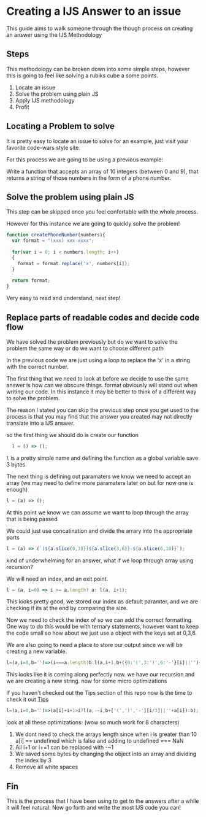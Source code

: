 # Creating a IJS Answer to an issue

This guide aims to walk someone through the though process on creating an answer using the IJS Methodology

## Steps

This methodology can be broken down into some simple steps, however this is going to feel like solving a rubiks cube a some points.

1. Locate an issue
2. Solve the problem using plain JS
3. Apply IJS methodology
4. Profit

## Locating a Problem to solve

It is pretty easy to locate an issue to solve for an example, just visit your favorite code-wars style site.

For this process we are going to be using a previous example:

Write a function that accepts an array of 10 integers (between 0 and 9), that returns a string of those numbers in the form of a phone number.

## Solve the problem using plain JS

This step can be skipped once you feel confortable with the whole process.

However for this instance we are going to quickly solve the problem!

```JavaScript
function createPhoneNumber(numbers){
  var format = "(xxx) xxx-xxxx";
  
  for(var i = 0; i < numbers.length; i++)
  {
    format = format.replace('x', numbers[i]);
  }
  
  return format;
}
```

Very easy to read and understand, next step!

## Replace parts of readable codes and decide code flow

We have solved the problem previously but do we want to solve the problem the same way or do we want to choose different path

In the previous code we are just using a loop to replace the 'x' in a string with the correct number. 

The first thing that we need to look at before we decide to use the same answer is how can we obscure things. format obviously will stand out when writing our code. In this instance it may be better to think of a different way to solve the problem.

The reason I stated you can skip the previous step once you get used to the process is that you may find that the answer you created may not directly translate into a IJS answer.

so the first thing we should do is create our function

```JavaScript
  l = () => ();
```

`l` is a pretty simple name and defining the function as a global variable save 3 bytes.

The next thing is defining out paramaters we know we need to accept an array (we may need to define more paramaters later on but for now one is enough)

```JavaScript
l = (a) => ();
```

At this point we know we can assume we want to loop through the array that is being passed

We could just use concatination and divide the arrary into the appropriate parts

```JavaScript
l = (a) => (`(${a.slice(0,3)})${a.slice(3,6)}-${a.slice(6,10)}`);
```

kind of underwhelming for an answer, what if we loop through array using recursion?

We will need an index, and an exit point.

```JavaScript
l = (a, i=0) => i >= a.length? a: l(a, i+1);
```

This looks pretty good, we stored our index as default paramter, and we are checking if its at the end by comparing the size.

Now we need to check the index of so we can add the correct formatting. One way to do this would be with ternary statements, however want to keep the code small so how about we just use a object with the keys set at 0,3,6.

We are also going to need a place to store our output since we will be creating a new variable.

```JavaScript
l=(a,i=0,b='')=>(i===a.length?b:l(a,i+1,b+({0:'(',3:')',6:'-'}[i]||'')+a[i]));
```

This looks like it is coming along perfectly now. we have our recursion and we are creating a new string. now for some micro optimizations

If you haven't checked out the Tips section of this repo now is the time to check it out [Tips](Tips.md)

```JavaScript
l=(a,i=0,b='')=>(a[i]+i+1>i?l(a,-~i,b+['(',')','-'][i/3]||''+a[i]):b);
```

look at all these optimizations: (wow so much work for 8 characters)

1. We dont need to check the arrays length since when i is greater than 10 a[i] == undefined which is false and adding to undefined === NaN
2. All i+1 or i+=1 can be replaced with -~1
3. We saved some bytes by changing the object into an array and dividing the index by 3
4. Remove all white spaces

## Fin

This is the process that I have been using to get to the answers after a while it will feel natural. Now go forth and write the most IJS code you can!


